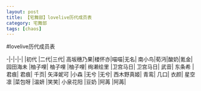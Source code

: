 ```yaml
---
layout: post
title: 【宅舞部】lovelive历代成员表
category: 宅舞部
tags: [chaos]
---
```


#lovelive历代成员表

-|-|-|-|
         |初代  |二代|三代|
高坂穗乃果|楼怀亦|喵喵|无名|
南小鸟|荀沔|酸奶|氪金|
园田海未	|柚子哩|	柚子哩	|柚子哩|
绚濑绘里	|卫宫马日|	卫宫马日|	武音|
东条希	|君痕|	君痕|	千页|
矢泽妮可	|小森	|无兮	|无兮|
西木野真姬|	青鸾|	几口|	衣颜|
星空凛	|菜包呀	|温妍	|笑笑|
小泉花阳	|豆奶	|阿苒	|阿苒|
